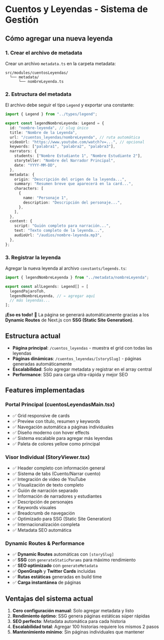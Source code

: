 # Cuentos y Leyendas - Sistema de Gestión

## Cómo agregar una nueva leyenda

### 1. Crear el archivo de metadata

Crear un archivo `metadata.ts` en la carpeta metadata:

```
src/modules/cuentosLeyendas/
  └── metadata/
      └── nombreLeyenda.ts
```

### 2. Estructura del metadata

El archivo debe seguir el tipo `Legend` y exportar una constante:

```typescript
import { Legend } from "../types/legend";

export const legendNombreLeyenda: Legend = {
  id: "nombre-leyenda", // slug único
  title: "Nombre de la Leyenda",
  url: "/cuentos_leyendas/nombreLeyenda", // ruta automática
  videoUrl: "https://www.youtube.com/watch?v=...", // opcional
  keywords: ["palabra1", "palabra2", "palabra3"],
  narrators: {
    students: ["Nombre Estudiante 1", "Nombre Estudiante 2"],
    storyteller: "Nombre del Narrador Principal",
    date: "YYYY-MM-DD",
  },
  metadata: {
    origin: "Descripción del origen de la leyenda...",
    summary: "Resumen breve que aparecerá en la card...",
    characters: [
      {
        name: "Personaje 1",
        description: "Descripción del personaje...",
      },
    ],
  },
  content: {
    script: "Guión completo para narración...",
    text: "Texto completo de la leyenda...",
    audioUrl: "/audios/nombre-leyenda.mp3",
  },
};
```

### 3. Registrar la leyenda

Agregar la nueva leyenda al archivo `constants/legends.ts`:

```typescript
import { legendNombreLeyenda } from "../metadata/nombreLeyenda";

export const allLegends: Legend[] = [
  legendPajaroToh,
  legendNombreLeyenda, // ← agregar aquí
  // más leyendas...
];
```

**¡Eso es todo!** 🎉
La página se generará automáticamente gracias a los **Dynamic Routes** de Next.js con **SSG (Static Site Generation)**.

## Estructura actual

- **Página principal**: `/cuentos_leyendas` - muestra el grid con todas las leyendas
- **Páginas dinámicas**: `/cuentos_leyendas/[storySlug]` - páginas generadas automáticamente
- **Escalabilidad**: Solo agregar metadata y registrar en el array central
- **Performance**: SSG para carga ultra-rápida y mejor SEO

## Features implementadas

### Portal Principal (cuentosLeyendasMain.tsx)

- ✅ Grid responsive de cards
- ✅ Preview con título, resumen y keywords
- ✅ Navegación automática a páginas individuales
- ✅ Diseño moderno con hover effects
- ✅ Sistema escalable para agregar más leyendas
- ✅ Paleta de colores yellow como principal

### Visor Individual (StoryViewer.tsx)

- ✅ Header completo con información general
- ✅ Sistema de tabs (Cuento/Narrar cuento)
- ✅ Integración de video de YouTube
- ✅ Visualización de texto completo
- ✅ Guión de narración separado
- ✅ Información de narradores y estudiantes
- ✅ Descripción de personajes
- ✅ Keywords visuales
- ✅ Breadcrumb de navegación
- ✅ Optimizado para SSG (Static Site Generation)
- ✅ Internacionalización completa
- ✅ Metadata SEO automática

### Dynamic Routes & Performance

- ✅ **Dynamic Routes** automáticas con `[storySlug]`
- ✅ **SSG** con `generateStaticParams` para máximo rendimiento
- ✅ **SEO optimizado** con `generateMetadata`
- ✅ **OpenGraph** y **Twitter Cards** incluidas
- ✅ **Rutas estáticas** generadas en build time
- ✅ **Carga instantánea** de páginas

## Ventajas del sistema actual

1. **Cero configuración manual**: Solo agregar metadata y listo
2. **Rendimiento óptimo**: SSG genera páginas estáticas súper rápidas
3. **SEO perfecto**: Metadata automática para cada historia
4. **Escalabilidad total**: Agregar 100 historias requiere los mismos 2 pasos
5. **Mantenimiento mínimo**: Sin páginas individuales que mantener
